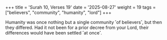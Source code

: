 +++
title = 'Surah 10, Verses 19'
date = '2025-08-27'
weight = 19
tags = ["believers", "community", "humanity", "lord"]
+++

Humanity was once nothing but a single community ˹of believers˺, but then they differed. Had it not been for a prior decree from your Lord, their differences would have been settled ˹at once˺.